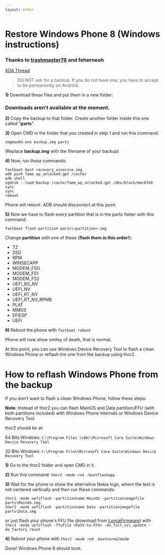 ```yaml
---
layout: other
---
```


# Restore Windows Phone 8 (Windows instructions)

### Thanks to <a href="https://forum.xda-developers.com/member.php?u=7887107">trashmaster76</a> and feherneoh

<a href="https://forum.xda-developers.com/nokia-lumia-520/development/restore-windows-phone-8-installed-t3608223">XDA Thread</a>


> DO NOT ask for a backup. If you do not have one, you have to accept to be permanently on Android.


**1)** Download these files and put them in a new folder:

### Downloads aren't available at the moment.

**2)** Copy the backup to that folder. Create another folder inside this one called "**parts**".

**3)** Open CMD in the folder that you created in step 1 and run this command: 

```imgman64.exe backup.img parts```

(Replace **backup.img** with the filename of your backup)

**4)** Now, run these commands:

```
fastboot boot recovery_unsecure.img
adb push fame_wp_unlocked.gpt /cache/
adb shell
sgdisk --load-backup /cache/fame_wp_unlocked.gpt /dev/block/mmcblk0
sync
sync
reboot
```

Phone will reboot. ADB should disconnect at this point.

**5)** Now we have to flash every partition that is in the parts folder with this command:

```
fastboot flash partition parts\<partition>.img
```

Change **partition** with one of these (**flash them in this order!**):

* TZ
* SSD
* RPM
* WINSECAPP
* MODEM_FSG
* MODEM_FS1
* MODEM_FS2
* UEFI_BS_NV
* UEFI_NV
* UEFI_RT_NV
* UEFI_RT_NV_RPMB
* PLAT
* MMOS
* EFIESP
* UEFI

**6)** Reboot the phone with ```fastboot reboot```

Phone will now show smiley of death, that is normal.

At this point, you can use Windows Device Recovery Tool to flash a clean Windows Phone or reflash the one from the backup using thor2.

# How to reflash Windows Phone from the backup

If you don't want to flash a clean Windows Phone, follow these steps:

**Note:** Instead of thor2 you can flash MainOS and Data partition/FFU (with both partitions included) with Windows Phone Internals or Windows Device Recovery Tool.

thor2 should be at:

64 Bits Windows: ```C:\Program Files (x86)\Microsoft Care Suite\Windows Device Recovery Tool```

32 Bits Windows: ```C:\Program Files\Microsoft Care Suite\Windows Device Recovery Tool```

**1)** Go to the thor2 folder and open CMD in it.

**2)** Run this command: ```thor2 -mode rnd -bootflashapp```

**3)** Wait for the phone to show the alternative Nokia logo, where the text is not centered vertically and then run these commands:

```
thor2 -mode uefiflash -partitionname MainOS -partitionimagefile parts\MainOS.img
thor2 -mode uefiflash -partitionname Data -partitionimagefile parts\Data.img
```

or just flash your phone's FFU file (download from <a href="https://lumiafirmware.com/">LumiaFirmware</a>) with 
```thor2 -mode uefiflash -ffufile <Path-to-FFU> -do_full_nvi_update -do_factory_reset```

**4)** Reboot your phone with ```thor2 -mode rnd -bootnormalmode```

Done! Windows Phone 8 should boot.
